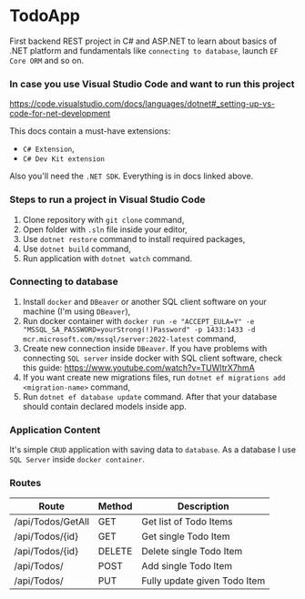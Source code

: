 # TodoApp
First backend REST project in C# and ASP.NET to learn about basics of .NET platform and fundamentals like `connecting to database`, launch `EF Core ORM` and so on.


### In case you use Visual Studio Code and want to run this project
https://code.visualstudio.com/docs/languages/dotnet#_setting-up-vs-code-for-net-development

This docs contain a must-have extensions:
- `C# Extension`,
- `C# Dev Kit extension`

Also you'll need the `.NET SDK`.
Everything is in docs linked above.

### Steps to run a project in Visual Studio Code

1. Clone repository with `git clone` command,
2. Open folder with `.sln` file inside your editor,
3. Use `dotnet restore` command to install required packages,
4. Use `dotnet build` command,
5. Run application with `dotnet watch` command.


### Connecting to database

1. Install `docker` and `DBeaver` or another SQL client software on your machine (I'm using `DBeaver`),
2. Run docker container with `docker run -e "ACCEPT_EULA=Y" -e "MSSQL_SA_PASSWORD=yourStrong(!)Password" -p 1433:1433 -d mcr.microsoft.com/mssql/server:2022-latest` command,
3. Create new connection inside `DBeaver`. If you have problems with connecting `SQL server` inside docker with SQL client software, check this guide: https://www.youtube.com/watch?v=TUWItrX7hmA
4. If you want create new migrations files, run `dotnet ef migrations add <migration-name>` command,
5. Run `dotnet ef database update` command. After that your database should contain declared models inside app.

### Application Content

It's simple `CRUD` application with saving data to `database`. As a database I use `SQL Server` inside `docker container`. 

### Routes
| Route | Method | Description|
| ----------- | ----------- | ----------- |
| /api/Todos/GetAll | GET | Get list of Todo Items 
| /api/Todos/{id} | GET | Get single Todo Item
| /api/Todos/{id} | DELETE | Delete single Todo Item
| /api/Todos/ | POST | Add single Todo Item
| /api/Todos/ | PUT | Fully update given Todo Item

